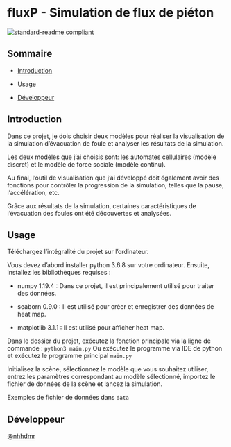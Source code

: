 # fluxP - Simulation de flux de piéton
[![standard-readme compliant](https://img.shields.io/badge/Python-Simulation-green)](https://github.com/nhhdmr/fluxP)

## Sommaire

- [Introduction](#Introduction)

- [Usage](#Usage)

- [Développeur](#Développeur)

## Introduction


Dans ce projet, je dois choisir deux modèles pour réaliser la visualisation de la simulation d’évacuation de foule et analyser les résultats de la simulation. 

Les deux modèles que j’ai choisis sont: les automates cellulaires (modèle discret) et le modèle de force sociale (modèle continu). 

Au final, l’outil de visualisation que j’ai développé doit également avoir des fonctions pour contrôler la progression de la simulation, telles que la pause, l’accélération, etc. 

Grâce aux résultats de la simulation, certaines caractéristiques de l’évacuation des foules ont été découvertes et analysées.




## Usage

Téléchargez l’intégralité du projet sur l’ordinateur.

Vous devez d’abord installer python 3.6.8 sur votre ordinateur. Ensuite, installez les bibliothèques requises :

- numpy 1.19.4 : Dans ce projet, il est principalement utilisé pour traiter des données.

- seaborn 0.9.0 : Il est utilisé pour créer et enregistrer des données de heat map.

- matplotlib 3.1.1 : Il est utilisé pour afficher heat map.

Dans le dossier du projet, exécutez la fonction principale via la ligne de commande :
 `python3 main.py`
Ou exécutez le programme via IDE de python et exécutez le programme principal `main.py`

Initialisez la scène, sélectionnez le modèle que vous souhaitez utiliser, 
entrez les paramètres correspondant au modèle sélectionné, 
importez le fichier de données de la scène et lancez la simulation.

Exemples de fichier de données dans `data`

## Développeur

[@nhhdmr](https://github.com/nhhdmr)

